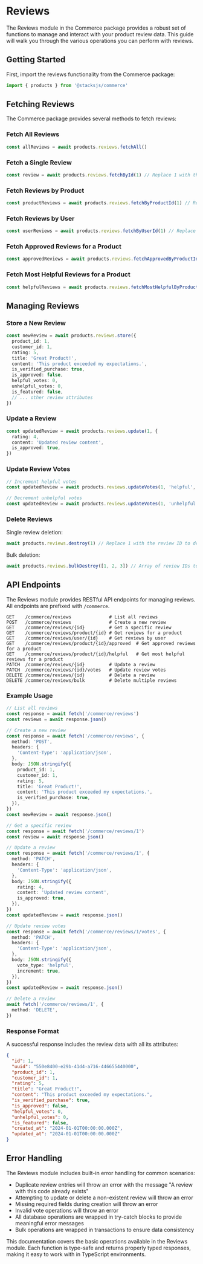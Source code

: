 # Reviews

The Reviews module in the Commerce package provides a robust set of functions to manage and interact with your product review data. This guide will walk you through the various operations you can perform with reviews.

## Getting Started

First, import the reviews functionality from the Commerce package:

```ts
import { products } from '@stacksjs/commerce'
```

## Fetching Reviews

The Commerce package provides several methods to fetch reviews:

### Fetch All Reviews

```ts
const allReviews = await products.reviews.fetchAll()
```

### Fetch a Single Review

```ts
const review = await products.reviews.fetchById(1) // Replace 1 with the actual review ID
```

### Fetch Reviews by Product

```ts
const productReviews = await products.reviews.fetchByProductId(1) // Replace 1 with the product ID
```

### Fetch Reviews by User

```ts
const userReviews = await products.reviews.fetchByUserId(1) // Replace 1 with the user ID
```

### Fetch Approved Reviews for a Product

```ts
const approvedReviews = await products.reviews.fetchApprovedByProductId(1) // Replace 1 with the product ID
```

### Fetch Most Helpful Reviews for a Product

```ts
const helpfulReviews = await products.reviews.fetchMostHelpfulByProductId(1) // Replace 1 with the product ID
```

## Managing Reviews

### Store a New Review

```ts
const newReview = await products.reviews.store({
  product_id: 1,
  customer_id: 1,
  rating: 5,
  title: 'Great Product!',
  content: 'This product exceeded my expectations.',
  is_verified_purchase: true,
  is_approved: false,
  helpful_votes: 0,
  unhelpful_votes: 0,
  is_featured: false,
  // ... other review attributes
})
```

### Update a Review

```ts
const updatedReview = await products.reviews.update(1, {
  rating: 4,
  content: 'Updated review content',
  is_approved: true,
})
```

### Update Review Votes

```ts
// Increment helpful votes
const updatedReview = await products.reviews.updateVotes(1, 'helpful', true)

// Decrement unhelpful votes
const updatedReview = await products.reviews.updateVotes(1, 'unhelpful', false)
```

### Delete Reviews

Single review deletion:
```ts
await products.reviews.destroy(1) // Replace 1 with the review ID to delete
```

Bulk deletion:
```ts
await products.reviews.bulkDestroy([1, 2, 3]) // Array of review IDs to delete
```

## API Endpoints

The Reviews module provides RESTful API endpoints for managing reviews. All endpoints are prefixed with `/commerce`.

```
GET    /commerce/reviews              # List all reviews
POST   /commerce/reviews              # Create a new review
GET    /commerce/reviews/{id}         # Get a specific review
GET    /commerce/reviews/product/{id} # Get reviews for a product
GET    /commerce/reviews/user/{id}    # Get reviews by user
GET    /commerce/reviews/product/{id}/approved  # Get approved reviews for a product
GET    /commerce/reviews/product/{id}/helpful   # Get most helpful reviews for a product
PATCH  /commerce/reviews/{id}         # Update a review
PATCH  /commerce/reviews/{id}/votes   # Update review votes
DELETE /commerce/reviews/{id}         # Delete a review
DELETE /commerce/reviews/bulk         # Delete multiple reviews
```

### Example Usage

```ts
// List all reviews
const response = await fetch('/commerce/reviews')
const reviews = await response.json()

// Create a new review
const response = await fetch('/commerce/reviews', {
  method: 'POST',
  headers: {
    'Content-Type': 'application/json',
  },
  body: JSON.stringify({
    product_id: 1,
    customer_id: 1,
    rating: 5,
    title: 'Great Product!',
    content: 'This product exceeded my expectations.',
    is_verified_purchase: true,
  }),
})
const newReview = await response.json()

// Get a specific review
const response = await fetch('/commerce/reviews/1')
const review = await response.json()

// Update a review
const response = await fetch('/commerce/reviews/1', {
  method: 'PATCH',
  headers: {
    'Content-Type': 'application/json',
  },
  body: JSON.stringify({
    rating: 4,
    content: 'Updated review content',
    is_approved: true,
  }),
})
const updatedReview = await response.json()

// Update review votes
const response = await fetch('/commerce/reviews/1/votes', {
  method: 'PATCH',
  headers: {
    'Content-Type': 'application/json',
  },
  body: JSON.stringify({
    vote_type: 'helpful',
    increment: true,
  }),
})
const updatedReview = await response.json()

// Delete a review
await fetch('/commerce/reviews/1', {
  method: 'DELETE',
})
```

### Response Format

A successful response includes the review data with all its attributes:

```json
{
  "id": 1,
  "uuid": "550e8400-e29b-41d4-a716-446655440000",
  "product_id": 1,
  "customer_id": 1,
  "rating": 5,
  "title": "Great Product!",
  "content": "This product exceeded my expectations.",
  "is_verified_purchase": true,
  "is_approved": false,
  "helpful_votes": 0,
  "unhelpful_votes": 0,
  "is_featured": false,
  "created_at": "2024-01-01T00:00:00.000Z",
  "updated_at": "2024-01-01T00:00:00.000Z"
}
```

## Error Handling

The Reviews module includes built-in error handling for common scenarios:

- Duplicate review entries will throw an error with the message "A review with this code already exists"
- Attempting to update or delete a non-existent review will throw an error
- Missing required fields during creation will throw an error
- Invalid vote operations will throw an error
- All database operations are wrapped in try-catch blocks to provide meaningful error messages
- Bulk operations are wrapped in transactions to ensure data consistency

This documentation covers the basic operations available in the Reviews module. Each function is type-safe and returns properly typed responses, making it easy to work with in TypeScript environments.
